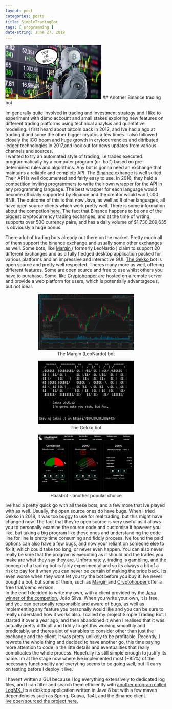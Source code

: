 ```yaml
---
layout: post
categories: posts
title: SimpleTradingBot
tags: [ programming ]
date-string: June 27, 2019
---
```




<img width="300" src="/images/stb/1.jpeg">
## Another Binance trading bot

Im generally quite involved in trading and investment strategy and I like to experiment with demo account and small stakes exploring new features on different trading platforms using technical anaylsis and quantative modelling. I first heard about bitcoin back in 2012, and Ive had a ago at trading it and some the other bigger cryptos a few times. I also followed closely the ICO boom and huge growth in crytocurrencies and ditributed ledger technologies in 2017,and look out for news updates from various channels and sources.
<br>
I wanted to try an automated style of trading, i.e trades executed programmatically by a computer program (or 'bot') based on pre-determined rules and algorithms. Any bot is gonna need an exchange that maintains a reliable and complete API. The <a href="https://www.binance.com/en"> Binance </a> exhange is well suited. Their API is well documented and fairly easy to use. In 2016, they held a competition inviting programmers to write their own wrapper for the API in any programming language. The best wrapper for each language would become officially supported by Binance and the creator would win 1,000 BNB. The outcome of this is that now Java, as well as 8 other languages, all have open source clients which work pretty well. There is some information about the competion <a href="https://www.binance.com/en/support/articles/115002604631-Winners-of-Binance-API-Competition"> here. </a> The fact that Binance happens to be one of the biggest cryptocurrency trading exchanges, and at the time of wrting, supports over 500 currency pairs, and has a daily volume of $1,730,209,635 is obviously a huge bonus.

There a lot of trading bots already out there on the market. Pretty much all of them support the binance exchange and usually some other exchanges as well. Some bots, like <a href="https://margin.de/" >Margin </a> ( formerly LeoNardo ) claim to support 20 different exchanges and as a fully fledged desktop application packed for various platforms and an impressive and interactive GUI. <a href="https://gekko.wizb.it/">  The Gekko </a> bot is open source and pretty well respected. Theres many more as well, offering different features. Some are open source and free to use whilst others you have to purchase. Some, like <a href="https://www.cryptohopper.com/"> Cryptohopper </a> are hosted on a remote server and provide a web platform for users, which is potentially advantageous, but not ideal.

<figure  style="text-align:center">
    <img width="300" src="/images/photo-grid/margin.png" alt="The Margin (LeoNardo) bot">
    <figcaption>The Margin (LeoNardo) bot</figcaption>
</figure>

<figure  style="text-align:center">
    <img width="300" src="/images/stb/3.png" alt="The Gekko bot">
    <figcaption>The Gekko bot</figcaption>
</figure>

<figure  style="text-align:center">
    <img width="300" src="/images/stb/2.png" alt="Haasbot">
    <figcaption>Haasbot - another popular choice</figcaption>
</figure>

Ive had a pretty quick go with all these bots, and a few more that Ive played with as well. Usually, the open source ones do have bugs. When I tried Gekko in 2018, it was too buggy to use for real trading, but this might have changed now. The fact that they're open source is very useful as it allows you to personally examine the source code and customise it however you like, but taking a big program like these ones and understanding the code line for line is pretty time consuming and fiddly process. Ive found the paid options can also have a few bugs, and now your reliant on someone else to fix it, which could take too long, or never even happen. You can also never really be sure that the program is executing as it should and the trades you make are what they say they are. Unfortunately, trading is gambling, and the concept of a trading bot is fairly experimental and so its always a bit of a risk to pay for it when you can never be certain of making the price back. Its even worse when they wont let you try the bot before you buy it. 
Ive never bought a bot, but some of them, such as <a href="https://margin.de/" > Margin </a> and <a href="https://www.cryptohopper.com/"> Cryptohopper </a>offer a free trial/demo version. 
<br>
In the end I decided to write my own, with a client provided by the <a href="https://github.com/binance-exchange/binance-java-api">Java winner of the competion</a>, João Silva. When you write your own, it is free, and you can personally responsible and aware of bugs, as well as implementing any feature you personally would like and you can be sure to really understand how it works also. I called my project Simple Trading Bot. I started it over a year ago, and then abandoned it when I realised that it was actually pretty difficult and fiddly to get this working smoothly and predictably, and theres alot of variables to consider other than just the exchange and the client. It was pretty unlikely to be profitable. Recently, I rewrote the whole thing and decided to have another go, this time paying more attention to code in the litte details and eventualities that really complicates the whole process.  Hopefully its still simple enough to justify its name. 
Im at the stage now where Ive implemented most (~85%) of the necessary functionality and everyting seems to be going well, but Ill carry on testing before I deploy it live.

I havent written a GUI because I log everything extensively to dedicated log files, and I can filter and search them efficiently with <a href="https://logmx.com/"> another program called LogMX. </a> 
Its a desktop application written in Java 8 but with a few maven dependencies such as Spring, Guava, Ta4j, and the Binance client.
<br>
<a href="https://github.com/NFS002/SimpleTradingBot">Ive open sourced the project here.</a> 
